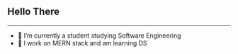 ## Hello There 

------



- 🔭 I’m currently a student studying Software Engineering
- 🌱 I work on MERN stack and am learning DS
